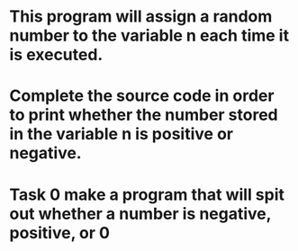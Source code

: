 # This program will assign a random number to the variable n each time it is executed.
# Complete the source code in order to print whether the number stored in the variable n is positive or negative.
# Task 0 make a program that will spit out whether a number is negative, positive, or 0
